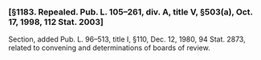 ### [§1183. Repealed. Pub. L. 105–261, div. A, title V, §503(a), Oct. 17, 1998, 112 Stat. 2003] ###

Section, added Pub. L. 96–513, title I, §110, Dec. 12, 1980, 94 Stat. 2873, related to convening and determinations of boards of review.